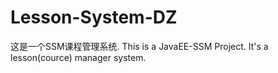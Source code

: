 # Lesson-System-DZ
这是一个SSM课程管理系统. This is a JavaEE-SSM Project. It's a lesson(cource) manager system.
